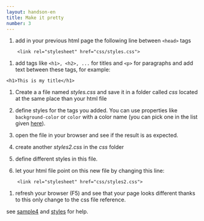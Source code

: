 ```yaml
---
layout: handson-en
title: Make it pretty
number: 3
---
```


1. add in your previous html page the following line between `<head>` tags
```
    <link rel="stylesheet" href="css/styles.css">
```
1. add tags like `<h1>, <h2>, ...` for titles and `<p>` for paragraphs and add text between these tags, for example:
```
<h1>This is my title</h1>
```

1. Create a a file named *styles.css* and save it in a folder called *css* located at the same place than your html file

1. define styles for the tags you added. You can use properties like `background-color` or `color` with a color name (you can pick one in the list given [here](https://developer.mozilla.org/en-US/docs/Web/CSS/color_value)).

1. open the file in your browser and see if the result is as expected.

1. create another *styles2.css* in the *css* folder
1. define different styles in this file.
1. let your html file point on this new file by changing this line:
```
    <link rel="stylesheet" href="css/styles2.css">
```
1. refresh your browser (F5) and see that your page looks different thanks to this only change to the css file reference.

see [sample4](../htmlpart1/sample4.html) and [styles](../htmlpart1/css/styles.css) for help.
